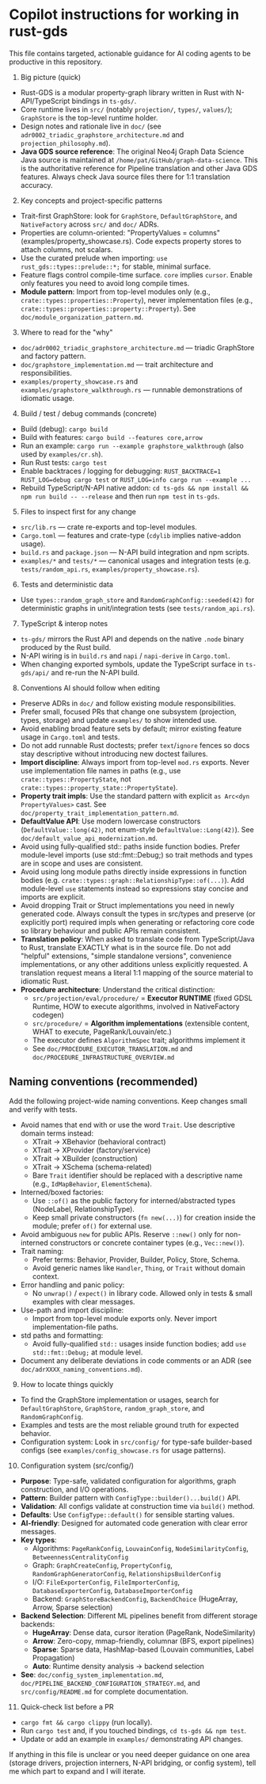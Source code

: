 # Copilot instructions for working in rust-gds

This file contains targeted, actionable guidance for AI coding agents to be productive in this repository.

1. Big picture (quick)

- Rust-GDS is a modular property-graph library written in Rust with N-API/TypeScript bindings in `ts-gds/`.
- Core runtime lives in `src/` (notably `projection/`, `types/`, `values/`); `GraphStore` is the top-level runtime holder.
- Design notes and rationale live in `doc/` (see `adr0002_triadic_graphstore_architecture.md` and `projection_philosophy.md`).
- **Java GDS source reference**: The original Neo4j Graph Data Science Java source is maintained at `/home/pat/GitHub/graph-data-science`. This is the authoritative reference for Pipeline translation and other Java GDS features. Always check Java source files there for 1:1 translation accuracy.

2. Key concepts and project-specific patterns

- Trait-first GraphStore: look for `GraphStore`, `DefaultGraphStore`, and `NativeFactory` across `src/` and `doc/` ADRs.
- Properties are column-oriented: "PropertyValues = columns" (examples/property_showcase.rs). Code expects property stores to attach columns, not scalars.
- Use the curated prelude when importing: `use rust_gds::types::prelude::*;` for stable, minimal surface.
- Feature flags control compile-time surface. `core` implies `cursor`. Enable only features you need to avoid long compile times.
- **Module pattern**: Import from top-level modules only (e.g., `crate::types::properties::Property`), never implementation files (e.g., `crate::types::properties::property::Property`). See `doc/module_organization_pattern.md`.

3. Where to read for the "why"

- `doc/adr0002_triadic_graphstore_architecture.md` — triadic GraphStore and factory pattern.
- `doc/graphstore_implementation.md` — trait architecture and responsibilities.
- `examples/property_showcase.rs` and `examples/graphstore_walkthrough.rs` — runnable demonstrations of idiomatic usage.

4. Build / test / debug commands (concrete)

- Build (debug): `cargo build`
- Build with features: `cargo build --features core,arrow`
- Run an example: `cargo run --example graphstore_walkthrough` (also used by `examples/cr.sh`).
- Run Rust tests: `cargo test`
- Enable backtraces / logging for debugging: `RUST_BACKTRACE=1 RUST_LOG=debug cargo test` or `RUST_LOG=info cargo run --example ...`
- Rebuild TypeScript/N-API native addon: `cd ts-gds && npm install && npm run build -- --release` and then run `npm test` in `ts-gds`.

5. Files to inspect first for any change

- `src/lib.rs` — crate re-exports and top-level modules.
- `Cargo.toml` — features and crate-type (`cdylib` implies native-addon usage).
- `build.rs` and `package.json` — N-API build integration and npm scripts.
- `examples/*` and `tests/*` — canonical usages and integration tests (e.g. `tests/random_api.rs`, `examples/property_showcase.rs`).

6. Tests and deterministic data

- Use `types::random_graph_store` and `RandomGraphConfig::seeded(42)` for deterministic graphs in unit/integration tests (see `tests/random_api.rs`).

7. TypeScript & interop notes

- `ts-gds/` mirrors the Rust API and depends on the native `.node` binary produced by the Rust build.
- N-API wiring is in `build.rs` and `napi` / `napi-derive` in `Cargo.toml`.
- When changing exported symbols, update the TypeScript surface in `ts-gds/api/` and re-run the N-API build.

8. Conventions AI should follow when editing

- Preserve ADRs in `doc/` and follow existing module responsibilities.
- Prefer small, focused PRs that change one subsystem (projection, types, storage) and update `examples/` to show intended use.
- Avoid enabling broad feature sets by default; mirror existing feature usage in `Cargo.toml` and tests.
- Do not add runnable Rust doctests; prefer `text`/`ignore` fences so docs stay descriptive without introducing new doctest failures.
- **Import discipline**: Always import from top-level `mod.rs` exports. Never use implementation file names in paths (e.g., use `crate::types::PropertyState`, not `crate::types::property_state::PropertyState`).
- **Property trait impls**: Use the standard pattern with explicit `as Arc<dyn PropertyValues>` cast. See `doc/property_trait_implementation_pattern.md`.
- **DefaultValue API**: Use modern lowercase constructors (`DefaultValue::long(42)`, not enum-style `DefaultValue::Long(42)`). See `doc/default_value_api_modernization.md`.
- Avoid using fully-qualified std:: paths inside function bodies. Prefer module-level imports (use std::fmt::Debug;) so trait methods and types are in scope and uses are consistent.
- Avoid using long module paths directly inside expressions in function bodies (e.g. `crate::types::graph::RelationshipType::of(...)`). Add module-level `use` statements instead so expressions stay concise and imports are explicit.
- Avoid dropping Trait or Struct implementations you need in newly generated code. Always consult the types in src/types and preserve (or explicitly port) required impls when generating or refactoring core code so library behaviour and public APIs remain consistent.
- **Translation policy**: When asked to translate code from TypeScript/Java to Rust, translate EXACTLY what is in the source file. Do not add "helpful" extensions, "simple standalone versions", convenience implementations, or any other additions unless explicitly requested. A translation request means a literal 1:1 mapping of the source material to idiomatic Rust.
- **Procedure architecture**: Understand the critical distinction:
  - `src/projection/eval/procedure/` = **Executor RUNTIME** (fixed GDSL Runtime, HOW to execute algorithms, involved in NativeFactory codegen)
  - `src/procedure/` = **Algorithm implementations** (extensible content, WHAT to execute, PageRank/Louvain/etc.)
  - The executor defines `AlgorithmSpec` trait; algorithms implement it
  - See `doc/PROCEDURE_EXECUTOR_TRANSLATION.md` and `doc/PROCEDURE_INFRASTRUCTURE_OVERVIEW.md`

## Naming conventions (recommended)

Add the following project-wide naming conventions. Keep changes small and verify with tests.

- Avoid names that end with or use the word `Trait`. Use descriptive domain terms instead:
  - XTrait → XBehavior (behavioral contract)
  - XTrait → XProvider (factory/service)
  - XTrait → XBuilder (construction)
  - XTrait → XSchema (schema-related)
  - Bare `Trait` identifier should be replaced with a descriptive name (e.g., `IdMapBehavior`, `ElementSchema`).
- Interned/boxed factories:
  - Use `::of()` as the public factory for interned/abstracted types (NodeLabel, RelationshipType).
  - Keep small private constructors (`fn new(...)`) for creation inside the module; prefer `of()` for external use.
- Avoid ambiguous `new` for public APIs. Reserve `::new()` only for non-interned constructors or concrete container types (e.g., `Vec::new()`).
- Trait naming:
  - Prefer terms: Behavior, Provider, Builder, Policy, Store, Schema.
  - Avoid generic names like `Handler`, `Thing`, or `Trait` without domain context.
- Error handling and panic policy:
  - No `unwrap()` / `expect()` in library code. Allowed only in tests & small examples with clear messages.
- Use-path and import discipline:
  - Import from top-level module exports only. Never import implementation-file paths.
- std paths and formatting:
  - Avoid fully-qualified `std::` usages inside function bodies; add `use std::fmt::Debug;` at module level.
- Document any deliberate deviations in code comments or an ADR (see `doc/adrXXXX_naming_conventions.md`).

9. How to locate things quickly

- To find the GraphStore implementation or usages, search for `DefaultGraphStore`, `GraphStore`, `random_graph_store`, and `RandomGraphConfig`.
- Examples and tests are the most reliable ground truth for expected behavior.
- Configuration system: Look in `src/config/` for type-safe builder-based configs (see `examples/config_showcase.rs` for usage patterns).

10. Configuration system (src/config/)

- **Purpose**: Type-safe, validated configuration for algorithms, graph construction, and I/O operations.
- **Pattern**: Builder pattern with `ConfigType::builder()...build()` API.
- **Validation**: All configs validate at construction time via `build()` method.
- **Defaults**: Use `ConfigType::default()` for sensible starting values.
- **AI-friendly**: Designed for automated code generation with clear error messages.
- **Key types**:
  - Algorithms: `PageRankConfig`, `LouvainConfig`, `NodeSimilarityConfig`, `BetweennessCentralityConfig`
  - Graph: `GraphCreateConfig`, `PropertyConfig`, `RandomGraphGeneratorConfig`, `RelationshipsBuilderConfig`
  - I/O: `FileExporterConfig`, `FileImporterConfig`, `DatabaseExporterConfig`, `DatabaseImporterConfig`
  - Backend: `GraphStoreBackendConfig`, `BackendChoice` (HugeArray, Arrow, Sparse selection)
- **Backend Selection**: Different ML pipelines benefit from different storage backends:
  - **HugeArray**: Dense data, cursor iteration (PageRank, NodeSimilarity)
  - **Arrow**: Zero-copy, mmap-friendly, columnar (BFS, export pipelines)
  - **Sparse**: Sparse data, HashMap-based (Louvain communities, Label Propagation)
  - **Auto**: Runtime density analysis → backend selection
- **See**: `doc/config_system_implementation.md`, `doc/PIPELINE_BACKEND_CONFIGURATION_STRATEGY.md`, and `src/config/README.md` for complete documentation.

11. Quick-check list before a PR

- `cargo fmt && cargo clippy` (run locally).
- Run `cargo test` and, if you touched bindings, `cd ts-gds && npm test`.
- Update or add an example in `examples/` demonstrating API changes.

If anything in this file is unclear or you need deeper guidance on one area (storage drivers, projection interners, N-API bridging, or config system), tell me which part to expand and I will iterate.
